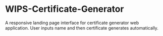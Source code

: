 # WIPS-Certificate-Generator
A responsive landing page interface for certificate generator web application. User inputs name and then certificate generates automatically.
